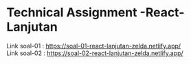 # Technical Assignment -React-Lanjutan
Link soal-01 : https://soal-01-react-lanjutan-zelda.netlify.app/ <br>
Link soal-02 : https://soal-02-react-lanjutan-zelda.netlify.app/
